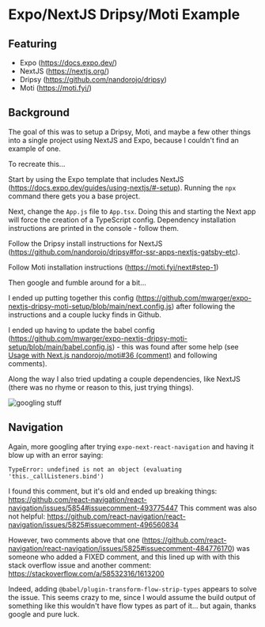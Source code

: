 # Expo/NextJS Dripsy/Moti Example

## Featuring

- Expo (https://docs.expo.dev/)
- NextJS (https://nextjs.org/)
- Dripsy (https://github.com/nandorojo/dripsy)
- Moti (https://moti.fyi/)

## Background

The goal of this was to setup a Dripsy, Moti, and maybe a few other things into a single project using NextJS and Expo, because I couldn't find an example of one.

To recreate this...

Start by using the Expo template that includes NextJS (https://docs.expo.dev/guides/using-nextjs/#-setup). Running the `npx` command there gets you a base project.

Next, change the `App.js` file to `App.tsx`. Doing this and starting the Next app will force the creation of a TypeScript config. Dependency installation instructions are printed in the console - follow them.

Follow the Dripsy install instructions for NextJS (https://github.com/nandorojo/dripsy#for-ssr-apps-nextjs-gatsby-etc).

Follow Moti installation instructions (https://moti.fyi/next#step-1)

Then google and fumble around for a bit...

I ended up putting together this config (https://github.com/mwarger/expo-nextjs-dripsy-moti-setup/blob/main/next.config.js) after following the instructions and a couple lucky finds in Github.

I ended up having to update the babel config (https://github.com/mwarger/expo-nextjs-dripsy-moti-setup/blob/main/babel.config.js) - this was found after some help (see [Usage with Next.js nandorojo/moti#36 (comment)](https://github.com/nandorojo/moti/issues/36#issuecomment-913962808) and following comments).

Along the way I also tried updating a couple dependencies, like NextJS (there was no rhyme or reason to this, just trying things).

![googling stuff](https://i.imgflip.com/5ml6c5.jpg 'Google stuff')

## Navigation

Again, more googling after trying `expo-next-react-navigation` and having it blow up with an error saying:

`TypeError: undefined is not an object (evaluating 'this._callListeners.bind')`

I found this comment, but it's old and ended up breaking things: https://github.com/react-navigation/react-navigation/issues/5854#issuecomment-493775447
This comment was also not helpful: https://github.com/react-navigation/react-navigation/issues/5825#issuecomment-496560834

However, two comments above that one (https://github.com/react-navigation/react-navigation/issues/5825#issuecomment-484776170) was someone who added a FIXED comment, and this lined up with with this stack overflow issue and another comment: https://stackoverflow.com/a/58532316/1613200

Indeed, adding `@babel/plugin-transform-flow-strip-types` appears to solve the issue. This seems crazy to me, since I would assume the build output of something like this wouldn't have flow types as part of it... but again, thanks google and pure luck.
